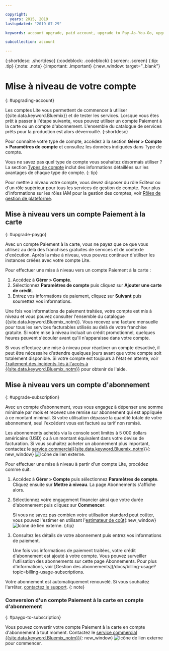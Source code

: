 ```yaml
---

copyright:
  years: 2015, 2019
lastupdated: "2019-07-29"

keywords: account upgrade, paid account, upgrade to Pay-As-You-Go, upgrade to Subscription, upgrade my account

subcollection: account

---
```


{:shortdesc: .shortdesc}
{:codeblock: .codeblock}
{:screen: .screen}
{:tip: .tip}
{:note: .note}
{:important: .important}
{:new_window: target="_blank"}

# Mise à niveau de votre compte
{: #upgrading-account}

Les comptes Lite vous permettent de commencer à utiliser {{site.data.keyword.Bluemix}} et de tester les services. Lorsque vous êtes prêt à passer à l'étape suivante, vous pouvez utiliser un compte Paiement à la carte ou un compte d'abonnement. L'ensemble du catalogue de services prêts pour la production est alors déverrouillé.
{:shortdesc}

Pour connaître votre type de compte, accédez à la section **Gérer > Compte > Paramètres de compte** et consultez les données indiquées dans Type de compte. 

Vous ne savez pas quel type de compte vous souhaitez désormais utiliser ? La section [Types de compte](/docs/account?topic=account-accounts) inclut des informations détaillées sur les avantages de chaque type de compte.
{: tip}

Pour mettre à niveau votre compte, vous devez disposer du rôle Editeur ou d'un rôle supérieur pour tous les services de gestion de compte. Pour plus d'informations sur les rôles IAM pour la gestion des comptes, voir [Rôles de gestion de plateforme](/docs/iam?topic=iam-userroles#platformroles).

## Mise à niveau vers un compte Paiement à la carte
{: #upgrade-paygo}

Avec un compte Paiement à la carte, vous ne payez que ce que vous utilisez au delà des franchises gratuites de services et de contexte d'exécution. Après la mise à niveau, vous pouvez continuer d'utiliser les instances créées avec votre compte Lite.

Pour effectuer une mise à niveau vers un compte Paiement à la carte :
1. Accédez à **Gérer > Compte**.
1. Sélectionnez **Paramètres de compte** puis cliquez sur **Ajouter une carte de crédit**.
1. Entrez vos informations de paiement, cliquez sur **Suivant** puis soumettez vos informations.

Une fois vos informations de paiement traitées, votre compte est mis à niveau et vous pouvez consulter l'ensemble du catalogue {{site.data.keyword.Bluemix_notm}}. Vous recevez une facture mensuelle pour tous les services facturables utilisés au delà de votre franchise gratuite. Si votre mise à niveau incluait un crédit promotionnel, quelques heures peuvent s'écouler avant qu'il n'apparaisse dans votre compte.

Si vous effectuez une mise à niveau pour réactiver un compte désactivé, il peut être nécessaire d'attendre quelques jours avant que votre compte soit totalement disponible. Si votre compte est toujours à l'état en attente, voir [Traitement des incidents liés à l'accès à {{site.data.keyword.Bluemix_notm}}](/docs/account?topic=account-accessing) pour obtenir de l'aide.

## Mise à niveau vers un compte d'abonnement
{: #upgrade-subscription}

Avec un compte d'abonnement, vous vous engagez à dépenser une somme minimale par mois et recevez une remise sur abonnement qui est appliquée à ce montant minimal. Si votre utilisation dépasse la quantité totale de votre abonnement, seul l'excédent vous est facturé au tarif non remisé.

Les abonnements achetés via la console sont limités à 5 000 dollars américains (USD) ou à un montant équivalent dans votre devise de facturation. Si vous souhaitez acheter un abonnement plus important, contactez le [service commercial{{site.data.keyword.Bluemix_notm}}](https://www.ibm.com/cloud-computing/bluemix/contact-us){: new_window} ![Icône de lien externe](../icons/launch-glyph.svg).

Pour effectuer une mise à niveau à partir d'un compte Lite, procédez comme suit.
1. Accédez à **Gérer > Compte** puis sélectionnez **Paramètres de compte**. Cliquez ensuite sur **Mettre à niveau**. La page Abonnements s'affiche alors.
1. Sélectionnez votre engagement financier ainsi que votre durée d'abonnement puis cliquez sur **Commencer**.

   Si vous ne savez pas combien votre utilisation standard peut coûter, vous pouvez l'estimer en utilisant l'[estimateur de coût](https://{DomainName}/estimator/review){:new_window} ![Icône de lien externe](../icons/launch-glyph.svg "Icône de lien externe").
   {:tip}
1. Consultez les détails de votre abonnement puis entrez vos informations de paiement.

   Une fois vos informations de paiement traitées, votre crédit d'abonnement est ajouté à votre compte. Vous pouvez surveiller l'utilisation des abonnements sur cette page Abonnements. Pour plus d'informations, voir [Gestion des abonnements](/docs/billing-usage?topic=billing-usage-subscriptions.

Votre abonnement est automatiquement renouvelé. Si vous souhaitez l'arrêter, [contactez le support](https://{DomainName}/unifiedsupport/supportcenter).
{: note}

### Conversion d'un compte Paiement à la carte en compte d'abonnement
{: #paygo-to-subscription}

Vous pouvez convertir votre compte Paiement à la carte en compte d'abonnement à tout moment. Contactez le [service commercial {{site.data.keyword.Bluemix_notm}}](https://www.ibm.com/cloud-computing/bluemix/contact-us){: new_window} ![Icône de lien externe](../icons/launch-glyph.svg) pour commencer.
